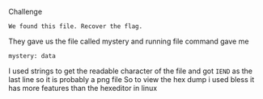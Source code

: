 Challenge
```
We found this file. Recover the flag.
```

They gave us the file called mystery and running file command gave me
```
mystery: data
```
I used strings to get the readable character of the file and got ```IEND``` as the last line so it is probably a png file
So to view the hex dump i used bless it has more features than the hexeditor in linux


